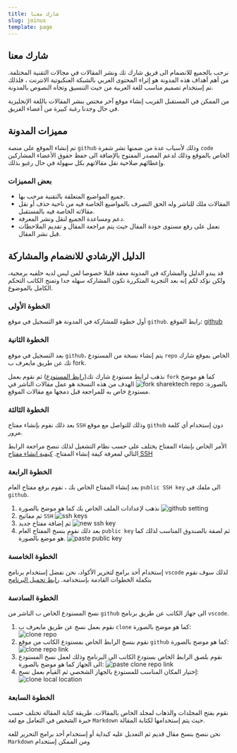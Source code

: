 ```yaml
---
title: شارك معنا 
slug: joinus
template: page
---
```


## شارك معنا
نرحب بالجميع للانضمام الى فريق شارك تك ونشر المقالات في مجالات التقنية المختلفة. من أهم أهداف هذه المدونة هو إثراء المحتوى العربي بالشبكة العنكبوتية الانترنت ، فلذلك تم إستخدام تصميم مناسب للغة العربية  من حيث التنسيق وتجاه النصوص بالمدونة. 

من الممكن في المستقبل القريب إنشاء موقع آخر مختص بنشر المقالات باللغة الإنجليزية في حال وجدنا رغبة كبيرة من أعضاء الفريق.

## مميزات المدونة
تم إنشاء الموقع على منصة `github` وذلك لأسباب عدة من ضمنها نشر شفرة `code` الخاص بالموقع وذلك لدعم المصدر المفتوح بالإضافة الى حفظ حقوق الأعضاء المشاركين وإعطائهم صلاحية نقل مقالاتهم بكل سهولة في حال رغبو بذلك.

### بعض المميزات
- جميع المواضيع المتعلقة بالتقنية مرحب بها.
- المقالات ملك للناشر وله الحق التصرف بالمواضيع الخاصة فيه من ناحية حذف أو نقل مقالاته الخاصة فيه بالمستقبل.
-  دعم ومساعدة الجميع لنقل ونشر المعرفة.
- نعمل على رفع مستوى جودة المقال حيث يتم مراجعة المقال و تقديم الملاحظات قبل نشر المقال.

## الدليل الإرشادي للانضمام والمشاركة
قد يبدو الدليل والمشاركة في المدونة معقد قليلا خصوصا لمن ليس لديه خلفيه برمجية، ولكن نؤكد لكم إنه بعد التجربة المتكررة تكون المشاركه سهله جدا وتمنح الكاتب التحكم الكامل بالموضوع.

### الخطوة الأولى
أول خطوة للمشاركة في المدونة هو التسجيل في موقع `github`.
رابط الموقع: [github](https://github.com/)

### الخطوة الثانية 
بعد التسجيل في موقع `github`، يتم إنشاء نسخة من المستودع `repo`
 الخاص بموقع شارك تك عن طريق مايعرف ب fork.

نذهب لرابط مستودع شارك تك([رابط المستودع](https://github.com/sharektech/sharektech.com)) ثم نقوم بعمل `fork` كما هو موضح بالصورة:
![fork sharektech repo](../images/joinus/sharektech-github-link.png "fork sharektech repo")
 الهدف من هذه النسخة هو عمل مقالات الناشر في مستودع خاص به للمراجعة قبل دمجها مع مقالات الموقع.

### الخطوة الثالثة
بعد ذلك نقوم بإنشاء مفتاح `SSH` وذلك للتواصل مع موقع `github` دون إستخدام أي كلمة مرور.

الأمر الخاص بإنشاء المفتاح يختلف على حسب نظام التشغيل لذلك ننصح مراجعة الرابط التالي لمعرفة كيفة إنشاء المفتاح.
[كيفية إنشاء مفتاح SSH](https://docs.github.com/en/authentication/connecting-to-github-with-ssh/generating-a-new-ssh-key-and-adding-it-to-the-ssh-agent)

### الخطوة الرابعة  
بعد إنشاء المفتاح الخاص بك ، نقوم برفع مفتاح العام `public SSH key`  الى ملفك في `github`.
1. نذهب لإعدادات الملف الخاص بك كما هو موضح بالصورة
![github setting](../images/joinus/github-setting.png "github setting")
2. ثم مفاتيح `SSH`
![ssh keys](../images/joinus/github-ssh-key.png "ssh keys")
3. ثم إضافة مفتاح جديد
![new ssh key](../images/joinus/new-ssh-key.png "new ssh key")
4. بعد ذلك نقوم بنسخ المفتاح العام `public key` ثم لصقة بالصندوق المناسب لذلك كما هو موضع بالصورة.
![paste public key](../images/joinus/paste-public-key.png "paste public key")

### الخطوة الخامسة
إستخدام أحد برامج لتحرير الأكواد، نحن نفضل إستخدام برنامج `vscode` لذلك سوف نقوم بتكملة الخطوات القادمة بإستخدامه.
[رابط تحميل البرنامج](https://code.visualstudio.com/download)

### الخطوة السادسة
نسخ المستودع الخاص ب الناشر من `github` الى جهاز الكاتب عن طريق برنامج `vscode`.

1. نقوم بعمل نسخ عن طريق مايعرف ب `clone` كما هو موضح بالصورة:
![clone repo](../images/joinus/clone-repo.png "clone rep")
2. نقوم بنسخ الرابط الخاص بمستودع الكاتب من موقع `github` كما هو موضح بالصورة:
![clone repo link](../images/joinus/clone-repo-link.png "clone rep link")
3. نقوم بلصق الرابط الخاص بستودع الكاتب الى البرنامج وذلك لعمل نسخ المستودع الى الجهاز كما هو موضح بالصورة:
![paste clone repo link](../images/joinus/paste-clone-rep-link.png "paste clone rep link")
4. إختيار المكان المناسب للمستودع بالجهاز الشخصي ثم القيام بعمل نسخ:
![clone local location](../images/joinus/clone-local-location.png "clone local location")

### الخطوة السابعة
نقوم بفتح المجلدات والذهاب لمجلد الخاص بالمقالات. طريقة كتابة المقالة تختلف حسب خبرة الشخص في التعامل مع لغة `Markdown`  حيث يتم إستخدامها لكتابة المقالة.

نحن ننصح بنسخ مقال قديم ثم التعديل عليه كبداية أو إستخدام أحد برامج التحرير للغة `Markdown` ومن الممكن إستخدام